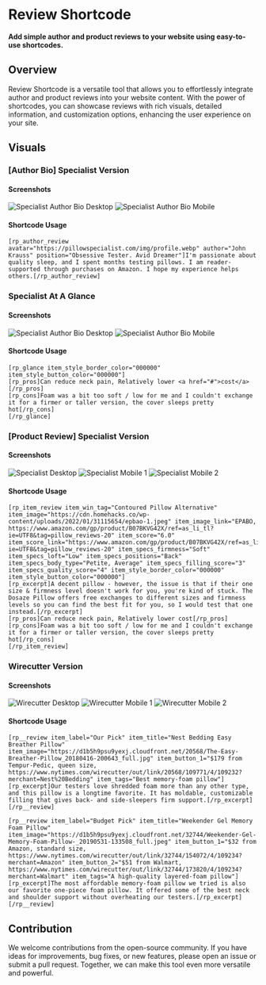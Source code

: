 # Review Shortcode

**Add simple author and product reviews to your website using easy-to-use shortcodes.**

## Overview

Review Shortcode is a versatile tool that allows you to effortlessly integrate author and product reviews into your website content. With the power of shortcodes, you can showcase reviews with rich visuals, detailed information, and customization options, enhancing the user experience on your site.

## Visuals

### [Author Bio] Specialist Version
#### Screenshots
![Specialist Author Bio Desktop](https://raw.githubusercontent.com/klinelozada/review-shortcode/main/screenshots/specialist-author-bio-desktop.png)
![Specialist Author Bio Mobile](https://raw.githubusercontent.com/klinelozada/review-shortcode/main/screenshots/specialist-author-bio-mobile.png)

#### Shortcode Usage
```shortcode
[rp_author_review avatar="https://pillowspecialist.com/img/profile.webp" author="John Krauss" position="Obsessive Tester. Avid Dreamer"]I'm passionate about quality sleep, and I spent months testing pillows. I am reader-supported through purchases on Amazon. I hope my experience helps others.[/rp_author_review]
```

### Specialist At A Glance
#### Screenshots
![Specialist Author Bio Desktop](https://raw.githubusercontent.com/klinelozada/review-shortcode/main/screenshots/specialist-glance-desktop.png)
![Specialist Author Bio Mobile](https://raw.githubusercontent.com/klinelozada/review-shortcode/main/screenshots/specialist-glance-mobile.png)

#### Shortcode Usage
```shortcode
[rp_glance item_style_border_color="000000" item_style_button_color="000000"]
[rp_pros]Can reduce neck pain, Relatively lower <a href="#">cost</a>[/rp_pros]
[rp_cons]Foam was a bit too soft / low for me and I couldn't exchange it for a firmer or taller version, the cover sleeps pretty hot[/rp_cons]
[/rp_glance]
```

### [Product Review] Specialist Version
#### Screenshots
![Specialist Desktop](https://raw.githubusercontent.com/klinelozada/review-shortcode/main/screenshots/specialist-desktop.png)
![Specialist Mobile 1](https://raw.githubusercontent.com/klinelozada/review-shortcode/main/screenshots/specialist-mobile.png)
![Specialist Mobile 2](https://raw.githubusercontent.com/klinelozada/review-shortcode/main/screenshots/specialist-mobile-2.png)

#### Shortcode Usage
```shortcode
[rp_item_review item_win_tag="Contoured Pillow Alternative" item_image="https://cdn.homehacks.co/wp-content/uploads/2022/01/31115654/epbao-1.jpeg" item_image_link="EPABO, https://www.amazon.com/gp/product/B07BKVG42X/ref=as_li_tl?ie=UTF8&tag=pillow_reviews-20" item_score="6.0" item_score_link="https://www.amazon.com/gp/product/B07BKVG42X/ref=as_li_tl?ie=UTF8&tag=pillow_reviews-20" item_specs_firmness="Soft" item_specs_loft="Low" item_specs_positions="Back" item_specs_body_type="Petite, Average" item_specs_filling_score="3" item_specs_quality_score="4" item_style_border_color="000000" item_style_button_color="000000"]
[rp_excerpt]A decent pillow - however, the issue is that if their one size & firmness level doesn't work for you, you're kind of stuck. The Dosaze Pillow offers free exchanges to different sizes and firmness levels so you can find the best fit for you, so I would test that one instead.[/rp_excerpt]
[rp_pros]Can reduce neck pain, Relatively lower cost[/rp_pros]
[rp_cons]Foam was a bit too soft / low for me and I couldn't exchange it for a firmer or taller version, the cover sleeps pretty hot[/rp_cons]
[/rp_item_review]
```

### Wirecutter Version
#### Screenshots
![Wirecutter Desktop](https://raw.githubusercontent.com/klinelozada/review-shortcode/main/screenshots/wirecutter-desktop.png)
![Wirecutter Mobile 1](https://raw.githubusercontent.com/klinelozada/review-shortcode/main/screenshots/wirecutter-mobile.png)
![Wirecutter Mobile 2](https://raw.githubusercontent.com/klinelozada/review-shortcode/main/screenshots/wirecutter-mobile-2.png)

#### Shortcode Usage
```
[rp__review item_label="Our Pick" item_title="Nest Bedding Easy Breather Pillow" item_image="https://d1b5h9psu9yexj.cloudfront.net/20568/The-Easy-Breather-Pillow_20180416-200643_full.jpg" item_button_1="$179 from Tempur-Pedic, queen size, https://www.nytimes.com/wirecutter/out/link/20568/109771/4/109232?merchant=Nest%20Bedding" item_tags="Best memory-foam pillow"]
[rp_excerpt]Our testers love shredded foam more than any other type, and this pillow is a longtime favorite. It has moldable, customizable filling that gives back- and side-sleepers firm support.[/rp_excerpt]
[/rp__review]

[rp__review item_label="Budget Pick" item_title="Weekender Gel Memory Foam Pillow" item_image="https://d1b5h9psu9yexj.cloudfront.net/32744/Weekender-Gel-Memory-Foam-Pillow-_20190531-133508_full.jpeg" item_button_1="$32 from Amazon, standard size, https://www.nytimes.com/wirecutter/out/link/32744/154072/4/109234?merchant=Amazon" item_button_2="$51 from Walmart, https://www.nytimes.com/wirecutter/out/link/32744/173820/4/109234?merchant=Walmart" item_tags="A high-quality layered-foam pillow"]
[rp_excerpt]The most affordable memory-foam pillow we tried is also our favorite one-piece foam pillow. It offered some of the best neck and shoulder support without overheating our testers.[/rp_excerpt]
[/rp__review]
```

## Contribution
We welcome contributions from the open-source community. If you have ideas for improvements, bug fixes, or new features, please open an issue or submit a pull request. Together, we can make this tool even more versatile and powerful.
